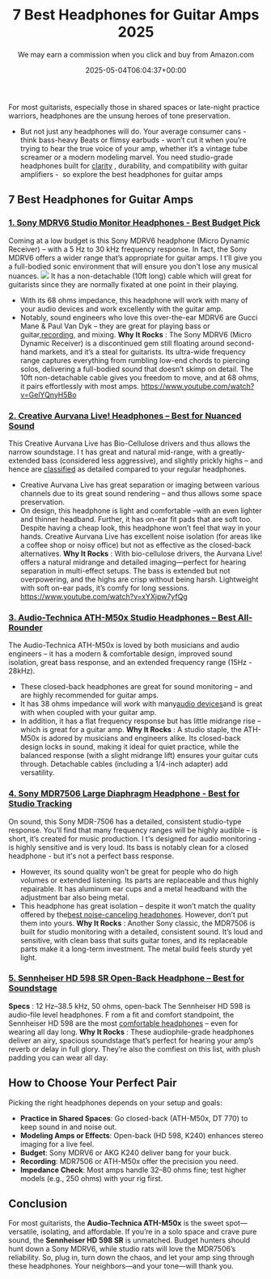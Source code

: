 ﻿---
author: We may earn a commission when you click and buy from Amazon.com
layout: post
title: 7 Best Headphones for Guitar Amps 2025
date: '2025-05-04T06:04:37+00:00'
categories:
- Headphones
tags: []
slug: /best-headphones-for-guitar-amps/
lastmod: 2025-05-07T12:21:24+03:00
---

For most guitarists, especially those in shared spaces or late-night practice warriors, headphones are the unsung heroes of tone preservation.
- But not just any headphones will do. Your average consumer cans - think bass-heavy Beats or flimsy earbuds - won’t cut it when you’re trying to hear the true voice of your amp, whether it’s a vintage tube screamer or a modern modeling marvel.
You need studio-grade headphones built for
[clarity](https://pestpolicy.com/best-headphones-for-music-production/)
, durability, and compatibility with guitar amplifiers -  so explore the best headphones for guitar amps
## 7 Best Headphones for Guitar Amps
### [1. Sony MDRV6 Studio Monitor Headphones - Best Budget Pick](https://www.amazon.com/dp/B00001WRSJ/?tag=p-policy-20)
Coming at a low budget is this Sony MDRV6 headphone (Micro Dynamic Receiver) – with a 5 Hz to 30 kHz frequency response. In fact, the Sony MDRV6 offers a wider range that’s appropriate for guitar amps.
I
t’ll give you a full-bodied sonic environment that will ensure you don’t lose any musical nuances.
![](/assets/img/03/Best-Headphones-for-Guitar-Amps-300x134.jpg)
It has a non-detachable (10ft long) cable which will great for guitarists since they are normally fixated at one point in their playing.
- With its 68 ohms impedance, this headphone will work with many of your audio devices and work excellently with the guitar amp.
- Notably, sound engineers who love this over-the-ear MDRV6 are Gucci Mane & Paul Van Dyk – they are great for playing bass or guitar,[recording](https://pestpolicy.com/best-noise-cancelling-headphones/), and mixing.
**Why It Rocks**
: The Sony MDRV6 (Micro Dynamic Receiver) is a discontinued gem still floating around second-hand markets, and it’s a steal for guitarists. Its ultra-wide frequency range captures everything from rumbling low-end chords to piercing solos, delivering a full-bodied sound that doesn’t skimp on detail. The 10ft non-detachable cable gives you freedom to move, and at 68 ohms, it pairs effortlessly with most amps.
https://www.youtube.com/watch?v=GelYQnyH5Bo
### [2. Creative Aurvana Live! Headphones – Best for Nuanced Sound](https://www.amazon.com/dp/B000ZJZ7OA/?tag=p-policy-20)
This Creative Aurvana Live has Bio-Cellulose drivers and thus allows the narrow soundstage.
I
t has great and natural mid-range, with a greatly-extended bass (considered less aggressive), and slightly prickly highs – and hence are
[classified](https://pestpolicy.com/best-noise-cancelling-headphones-under-150/)
as detailed compared to your regular headphones.
- Creative Aurvana Live has great separation or imaging between various channels due to its great sound rendering – and thus allows some space preservation.
- On design, this headphone is light and comfortable –with an even lighter and thinner headband. Further, it has on-ear fit pads that are soft too. Despite having a cheap look, this headphone won’t feel that way in your hands.
Creative Aurvana Live has excellent noise isolation (for areas like a coffee shop or noisy office) but not as effective as the closed-back alternatives.
**Why It Rocks**
: With bio-cellulose drivers, the Aurvana Live! offers a natural midrange and detailed imaging—perfect for hearing separation in multi-effect setups. The bass is extended but not overpowering, and the highs are crisp without being harsh. Lightweight with soft on-ear pads, it’s comfy for long sessions.
https://www.youtube.com/watch?v=xYXjpw7yfQg
### [3. Audio-Technica ATH-M50x Studio Headphones – Best All-Rounder](https://www.amazon.com/dp/B00HVLUR86/?tag=p-policy-20)
The Audio-Technica ATH-M50x is loved by both musicians and audio engineers – it has a modern & comfortable design, improved sound isolation, great bass response, and an extended frequency range (15Hz - 28kHz).
- These closed-back headphones are great for sound monitoring – and are highly recommended for guitar amps.
- It has 38 ohms impedance will work with many[audio devices](https://pestpolicy.com/best-pop-filter-for-blue-yeti/)and is great with when coupled with your guitar amp.
- In addition, it has a flat frequency response but has little midrange rise – which is great for a guitar amp.
**Why It Rocks**
: A studio staple, the ATH-M50x is adored by musicians and engineers alike. Its closed-back design locks in sound, making it ideal for quiet practice, while the balanced response (with a slight midrange lift) ensures your guitar cuts through. Detachable cables (including a 1/4-inch adapter) add versatility.
### [4. Sony MDR7506 Large Diaphragm Headphone - Best for Studio Tracking](https://www.amazon.com/dp/B000AJIF4E/?tag=p-policy-20)
On sound, this Sony MDR-7506 has a detailed, consistent studio-type response. You’ll find that many frequency ranges will be highly audible – is short, it’s created for music production.
I
t's designed for audio monitoring - is highly sensitive and is very loud. Its bass is notably clean for a closed headphone - but it's not a perfect bass response.
- However, its sound quality won’t be great for people who do high volumes or extended listening. Its parts are replaceable and thus highly repairable. It has aluminum ear cups and a metal headband with the adjustment bar also being metal.
- This headphone has great isolation – despite it won’t match the quality offered by the[best noise-canceling headphones](https://pestpolicy.com/best-noise-cancelling-headphones-under-200/). However, don’t put them into yours.
**Why It Rocks**
: Another Sony classic, the MDR7506 is built for studio monitoring with a detailed, consistent sound. It’s loud and sensitive, with clean bass that suits guitar tones, and its replaceable parts make it a long-term investment. The metal build feels sturdy yet light.
### [5. Sennheiser HD 598 SR Open-Back Headphone – Best for Soundstage](https://www.amazon.com/dp/B06WRMZZ45/?tag=p-policy-20)
**Specs**
: 12 Hz–38.5 kHz, 50 ohms, open-back
The Sennheiser HD 598 is audio-file level headphones.
F
rom a fit and comfort standpoint, the Sennheiser HD 598 are the most
[comfortable headphones](https://pestpolicy.com/best-earbuds-under-50/)
– even for wearing all day long.
**Why It Rocks**
: These audiophile-grade headphones deliver an airy, spacious soundstage that’s perfect for hearing your amp’s reverb or delay in full glory. They’re also the comfiest on this list, with plush padding you can wear all day.
## How to Choose Your Perfect Pair
Picking the right headphones depends on your setup and goals:
- **Practice in Shared Spaces**: Go closed-back (ATH-M50x, DT 770) to keep sound in and noise out.
- **Modeling Amps or Effects**: Open-back (HD 598, K240) enhances stereo imaging for a live feel.
- **Budget**: Sony MDRV6 or AKG K240 deliver bang for your buck.
- **Recording**: MDR7506 or ATH-M50x offer the precision you need.
- **Impedance Check**: Most amps handle 32–80 ohms fine; test higher models (e.g., 250 ohms) with your rig first.
## Conclusion
For most guitarists, the
**Audio-Technica ATH-M50x**
is the sweet spot—versatile, isolating, and affordable.
If you’re in a solo space and crave pure sound, the
**Sennheiser HD 598 SR**
is unmatched. Budget hunters should hunt down a Sony MDRV6, while studio rats will love the MDR7506’s reliability.
So, plug in, turn down the chaos, and let your amp sing through these headphones. Your neighbors—and your tone—will thank you.